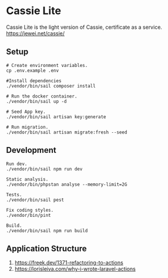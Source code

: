 # Cassie Lite

Cassie Lite is the light version of Cassie, certificate as a service. https://jewei.net/cassie/

## Setup

```
# Create environment variables.
cp .env.example .env

#Install dependencies
./vendor/bin/sail composer install

# Run the docker container.
./vendor/bin/sail up -d

# Seed App key.
./vendor/bin/sail artisan key:generate

# Run migration.
./vendor/bin/sail artisan migrate:fresh --seed
```

## Development

```
Run dev.
./vendor/bin/sail npm run dev

Static analysis.
./vendor/bin/phpstan analyse --memory-limit=2G

Tests.
./vendor/bin/sail pest

Fix coding styles.
./vendor/bin/pint

Build.
./vendor/bin/sail npm run build
```

## Application Structure

1. https://freek.dev/1371-refactoring-to-actions
2. https://lorisleiva.com/why-i-wrote-laravel-actions
